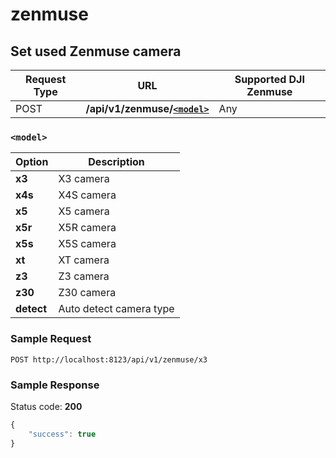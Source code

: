 zenmuse
=====

Set used Zenmuse camera
------------------

Request Type | URL | Supported DJI Zenmuse
-------------|-----|---------------------------
POST | **/api/v1/zenmuse/[`<model>`](#-model-)** | Any

### `<model>`

Option  | Description
--------|--------------------
**x3**  | X3 camera
**x4s** | X4S camera
**x5**  | X5 camera
**x5r** | X5R camera
**x5s** | X5S camera
**xt**  | XT camera
**z3**  | Z3 camera
**z30** | Z30 camera
**detect** | Auto detect camera type

### Sample Request

```http
POST http://localhost:8123/api/v1/zenmuse/x3
```

### Sample Response

Status code: **200**

```javascript
{
    "success": true
}
```

